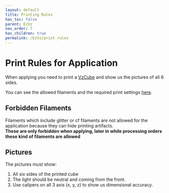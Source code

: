 ```yaml
---
layout: default
title: Printing Rules
has_toc: false
parent: EzVz
nav_order: 7
has_children: true
permalink: /EzVz/print_rules
---
```


# Print Rules for Application

When applying you need to print a [VzCube](https://github.com/VzBoT3D/VzBoT-Vz330/blob/master/Assemblies%20BOM%20and%20STL/Print%20Test/VzCube.stl) and show us the pictures of all 6 sides.

You can see the allowed filaments and the required print settings [here](https://docs.vzbot.org/ezvz/filaments).

## Forbidden Filaments

Filaments which include glitter or cf filaments are not allowed for the application because they can hide printing artifacts.  
**These are only forbidden when applying, later in while processing orders these kind of filaments are allowed**

## Pictures

The pictures must show:

1. All six sides of the printed cube
2. The light should be neutral and coming from the front.
3. Use calipers on all 3 axis (x, y, z) to show us dimensional accuracy.
